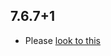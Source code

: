 ## 7.6.7+1

- Please [look to this](https://dooboolab.github.io/flutter_sound/book/CHANGELOG.html)

